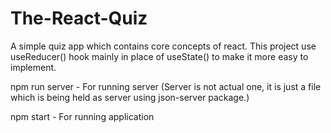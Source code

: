 # The-React-Quiz
A simple quiz app which contains core concepts of react. This project use useReducer() hook mainly in place of useState() to make it more easy to implement.


npm run server - For running server (Server is not actual one, it is just a file which is being held as server using json-server package.)

npm start  - For running application
